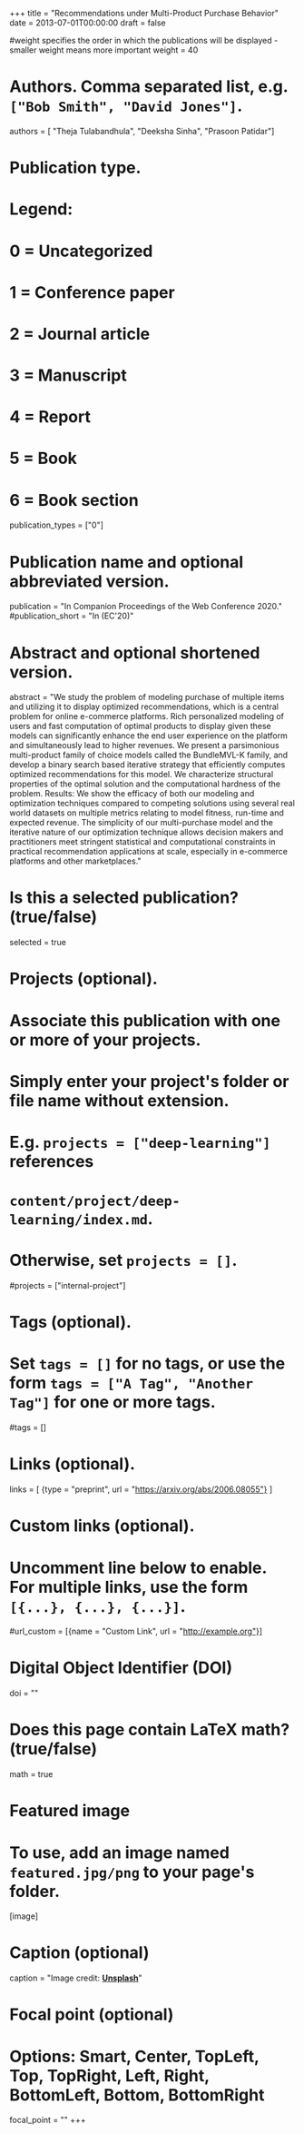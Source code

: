 +++
title = "Recommendations under Multi-Product Purchase Behavior"
date = 2013-07-01T00:00:00
draft = false

#weight specifies the order in which the publications will be displayed - smaller weight means more important
weight = 40 

# Authors. Comma separated list, e.g. `["Bob Smith", "David Jones"]`.
authors = [ "Theja Tulabandhula", "Deeksha Sinha", "Prasoon Patidar"]

# Publication type.
# Legend:
# 0 = Uncategorized
# 1 = Conference paper
# 2 = Journal article
# 3 = Manuscript
# 4 = Report
# 5 = Book
# 6 = Book section
publication_types = ["0"]

# Publication name and optional abbreviated version.
publication = "In Companion Proceedings of the Web Conference 2020."
#publication_short = "In (EC'20)"

# Abstract and optional shortened version.
abstract = "We study the problem of modeling purchase of multiple items and utilizing it to display optimized recommendations, which is a central problem for online e-commerce platforms.  Rich personalized modeling of users and fast computation of optimal products to display given these models can significantly enhance the end user experience on the platform and simultaneously lead to higher revenues.  We present a parsimonious multi-product family of choice models called the BundleMVL-K family, and develop a binary search based iterative strategy that efficiently computes optimized recommendations for this model. We characterize structural properties of the optimal solution and the computational hardness of the problem. Results: We show the efficacy of both our modeling and optimization techniques compared to competing solutions using several real world datasets on multiple metrics relating to model fitness, run-time and expected revenue. The simplicity of our multi-purchase model and the iterative nature of our optimization technique allows decision makers and practitioners meet stringent statistical and computational constraints in practical recommendation applications at scale, especially in e-commerce platforms and other marketplaces."

# Is this a selected publication? (true/false)
selected = true

# Projects (optional).
#   Associate this publication with one or more of your projects.
#   Simply enter your project's folder or file name without extension.
#   E.g. `projects = ["deep-learning"]` references 
#   `content/project/deep-learning/index.md`.
#   Otherwise, set `projects = []`.
#projects = ["internal-project"]

# Tags (optional).
#   Set `tags = []` for no tags, or use the form `tags = ["A Tag", "Another Tag"]` for one or more tags.
#tags = []

# Links (optional).
links = [
  {type = "preprint", url = "https://arxiv.org/abs/2006.08055"}
]

# Custom links (optional).
#   Uncomment line below to enable. For multiple links, use the form `[{...}, {...}, {...}]`.
#url_custom = [{name = "Custom Link", url = "http://example.org"}]

# Digital Object Identifier (DOI)
doi = ""

# Does this page contain LaTeX math? (true/false)
math = true

# Featured image
# To use, add an image named `featured.jpg/png` to your page's folder. 
[image]
  # Caption (optional)
  caption = "Image credit: [**Unsplash**](https://unsplash.com/photos/pLCdAaMFLTE)"

  # Focal point (optional)
  # Options: Smart, Center, TopLeft, Top, TopRight, Left, Right, BottomLeft, Bottom, BottomRight
  focal_point = ""
+++
